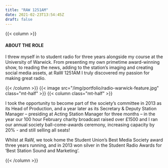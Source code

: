 ```yaml
---
title: "RAW 1251AM"
date: 2021-02-23T13:54:45Z
draft: false
---
```

{{< column >}}
<h4>ABOUT THE ROLE</h4>
<p>I threw myself in to student radio for three years alongside my course at the University of Warwick. From presenting my own primetime award-winning show, to reading the news, adding to the station’s imaging and creating social media assets, at RaW 1251AM I truly discovered my passion for making great radio.</p>
{{< /column >}}
{{< image src="/img/portfolio/radio-warwick-feature.jpg" class="mt-half" >}}
{{< column class="mt-half" >}}
<p>
	I took the opportunity to become part of the society’s committee in 2013 as its Head of Production, and a year later as its Secretary &amp; Deputy Station Manager – presiding at Acting Station Manager for three months – in the year our 100 hour February charity broadcast raised over £1500 and I ran our annual society ball-come-awards ceremony, increasing capacity by 20% - and still selling all seats!
</p>
	Whilst at RaW, we took home the Student Union’s Best Media Society award three years running, and in 2013 won silver in the Student Radio Awards for ‘Best Station Sound and Marketing’.
</p>
{{< /column >}}
